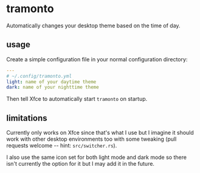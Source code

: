# tramonto

Automatically changes your desktop theme based on the time of day.

## usage

Create a simple configuration file in your normal configuration directory:

```yaml
---
# ~/.config/tramonto.yml
light: name of your daytime theme
dark: name of your nighttime theme
```

Then tell Xfce to automatically start `tramonto` on startup.

## limitations

Currently only works on Xfce since that's what I use but I imagine it should
work with other desktop environments too with some tweaking (pull requests
welcome -- hint: `src/switcher.rs`).

I also use the same icon set for both light mode and dark mode so there isn't
currently the option for it but I may add it in the future.
